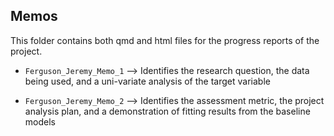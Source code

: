 ## Memos

This folder contains both qmd and html files for the progress reports of the project.

-   `Ferguson_Jeremy_Memo_1` --> Identifies the research question, the data being used, and a uni-variate analysis of the target variable

-   `Ferguson_Jeremy_Memo_2` --> Identifies the assessment metric, the project analysis plan, and a demonstration of fitting results from the baseline models